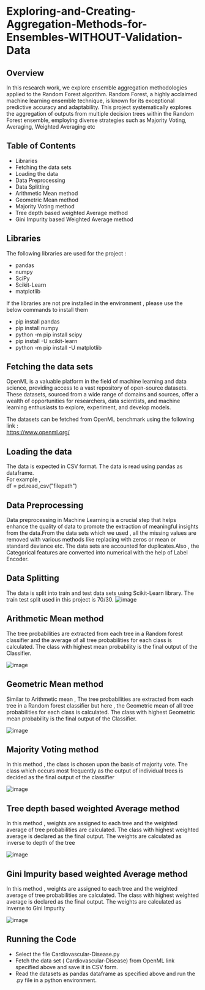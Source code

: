 # Exploring-and-Creating-Aggregation-Methods-for-Ensembles-WITHOUT-Validation-Data

## Overview 

In this research work, we explore ensemble aggregation methodologies applied to the Random Forest algorithm. Random Forest, a highly acclaimed machine learning ensemble technique, is known for its exceptional predictive accuracy and adaptability. This project systematically explores the aggregation of outputs from multiple decision trees within the Random Forest ensemble, employing diverse strategies such as Majority Voting, Averaging, Weighted Averaging etc

## Table of Contents
- Libraries
- Fetching the data sets
- Loading the data
- Data Preprocessing
- Data Splitting
- Arithmetic Mean method
- Geometric Mean method
- Majority Voting method
- Tree depth based weighted Average method
- Gini Impurity based Weighted Average method

## Libraries

The following libraries are used for the project :
 - pandas
 - numpy
 - SciPy
 - Scikit-Learn
 - matplotlib <br>

If the libraries are not pre installed in the environment , please use the below commands to install them
-  pip install pandas
-  pip install numpy
-  python -m pip install scipy
-  pip install -U scikit-learn
-  python -m pip install -U matplotlib

## Fetching the data sets
OpenML is a valuable platform in the field of machine learning and data science, providing access to a vast repository of open-source datasets. These datasets, sourced from a wide range of domains and sources, offer a wealth of opportunities for researchers, data scientists, and machine learning enthusiasts to explore, experiment, and develop models. <br>

The datasets can be fetched from OpenML benchmark using the following link : <br>
https://www.openml.org/

## Loading the data

The data is expected in CSV format. The data is read using pandas as dataframe. <br>
For example , <br>
df = pd.read_csv("filepath")

## Data Preprocessing

Data preprocessing in Machine Learning is a crucial step that helps enhance the quality of data to promote the extraction of meaningful insights from the data.From the data sets which we used , all the missing values are removed with various methods like replacing with zeros or mean or standard deviance etc. The data sets are accounted for duplicates.Also , the Categorical features are converted into numerical with the help of Label Encoder.

## Data Splitting
The data is split into train and test data sets using Scikit-Learn library. The train test split used in this project is 70/30.
![image](https://github.com/praneethraavi4/Exploring-and-Creating-Aggregation-Methods-for-Ensembles-WITHOUT-Validation-Data/assets/135500160/10ff4f3d-9e12-469d-9e0a-956381db5767)

## Arithmetic Mean method

The tree probabilities are extracted from each tree in a Random forest classifier and the average of all tree probabilities for each class is calculated. The class with highest mean probability is the final output of the Classifier.

![image](https://github.com/praneethraavi4/Exploring-and-Creating-Aggregation-Methods-for-Ensembles-WITHOUT-Validation-Data/assets/135500160/dd62fe5c-acbd-4758-8a9d-668147ba0d37)



## Geometric Mean method 
Similar to Arithmetic mean , The tree probabilities are extracted from each tree in a Random forest classifier but here ,  the Geometric mean of all tree probabilities for each class is calculated. The class with highest Geometric mean probability is the final output of the Classifier.


![image](https://github.com/praneethraavi4/Exploring-and-Creating-Aggregation-Methods-for-Ensembles-WITHOUT-Validation-Data/assets/135500160/9d42b7f6-0c9b-46cf-bc08-9564ef999c9e)

## Majority Voting method
In this method , the class is chosen upon the basis of majority vote. The class which occurs most frequently as the output of individual trees is decided as the final output of the classifier

![image](https://github.com/praneethraavi4/Exploring-and-Creating-Aggregation-Methods-for-Ensembles-WITHOUT-Validation-Data/assets/135500160/1a8ed549-736b-403a-957c-bc7c955d68fb)

## Tree depth based weighted Average method

In this method , weights are assigned to each tree and the weighted average of tree probabilities are calculated. The class with highest weighted average is declared as the final output.
The weights are calculated as inverse to depth of the tree

![image](https://github.com/praneethraavi4/Exploring-and-Creating-Aggregation-Methods-for-Ensembles-WITHOUT-Validation-Data/assets/135500160/521ec016-57e9-4165-94b1-d2177e296f76)

## Gini Impurity based weighted Average method

In this method , weights are assigned to each tree and the weighted average of tree probabilities are calculated. The class with highest weighted average is declared as the final output.
The weights are calculated as inverse to Gini Impurity


![image](https://github.com/praneethraavi4/Exploring-and-Creating-Aggregation-Methods-for-Ensembles-WITHOUT-Validation-Data/assets/135500160/05d6e548-0317-4e2a-b163-3677224b98ac)


## Running the Code

- Select the file Cardiovascular-Disease.py
- Fetch the data set ( Cardiovascular-Disease) from OpenML link specified above and save it in CSV form.
- Read the datasets as pandas dataframe as specified above and run the .py file in a python environment.
